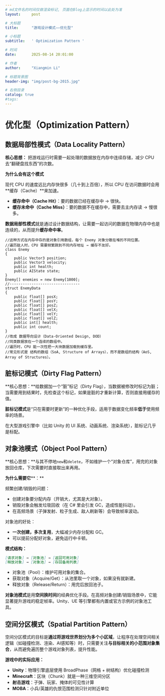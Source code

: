 ```yaml
---
# md文件名的时间仅做渲染标记, 页面在Blog上显示的时间以此处为准
layout:     post

# 大标题
title:      "游戏设计模式——优化型"

# 小标题
subtitle:   ' Optimization Pattern '

# 时间
date:       2025-08-14 20:01:00

# 作者
author:     "Xiangmin Li"

# 标题背景图
header-img: "img/post-bg-2015.jpg"

# 右侧目录
catalog: true
#tags:
---
```

<!--------------------以下为页面正文---------------------->

# 优化型（Optimization Pattern）

## 数据局部性模式（Data Locality Pattern）

**核心思想：** 把游戏运行时需要一起处理的数据放在内存中连续存储，减少 CPU 去“翻硬盘找东西”的次数。

**为什么会有这个模式**

现代 CPU 的速度远比内存快很多（几十到上百倍），所以 CPU 在访问数据时会用**缓存（Cache）**来加速。

- **缓存命中（Cache Hit）**：要的数据已经在缓存中 → 很快。
- **缓存未命中（Cache Miss）**：要的数据不在缓存中，需要去主内存读 → 慢很多。

**数据局部性模式**就是通过设计数据结构，让需要一起访问的数据在物理内存中也是连续的，从而提升**缓存命中率**。

```text 
//这种方式在内存中存的是对象引用数组，每个 Enemy 对象分散在堆的不同位置。
//遍历敌人时，CPU 需要频繁跳到不同内存地址 → 缓存不友好。
class Enemy
{
    public Vector3 position;
    public Vector3 velocity;
    public int health;
    public AIState state;
}
Enemy[] enemies = new Enemy[1000];
//--------------------------------
struct EnemyData
{
    public float[] posX;
    public float[] posY;
    public float[] posZ;
    public float[] velX;
    public float[] velY;
    public float[] velZ;
    public int[] health;
    public int count;
}
//改成 数据导向设计（Data-Oriented Design, DOD）
//同类数据放在一个连续的数组中。
//遍历时，CPU 能一次性把一大块数据加载到缓存里。
//常见形式是 结构的数组（SoA, Structure of Arrays），而不是数组的结构（AoS, Array of Structures）。
```


## 脏标记模式（Dirty Flag Pattern）

**核心思想：**给数据加一个“脏”标记（Dirty Flag），当数据被修改时标记为脏；当需要用到结果时，先检查这个标记，如果是脏的才重新计算，否则直接用缓存的值。

**脏标记模式**是“只在需要时更新”的一种优化手段，适用于数据变化频率**低于**使用频率的场景。

在大型游戏引擎中（比如 Unity 的 UI 系统、动画系统、渲染系统），脏标记几乎是标配。

## 对象池模式（Object Pool Pattern）

**核心思想：**与其不停地`new`和`delete`，不如维护一个“对象仓库”，用完的对象放回仓库，下次需要时直接取出来再用。

**为什么需要它****：**

频繁创建/销毁的问题：

- 创建对象要分配内存（开销大，尤其是大对象）。
- 销毁对象会触发垃圾回收（在 C# 里会引发 GC，造成性能抖动）。
- 在高频场景（子弹发射、粒子生成、敌人刷新等）会导致帧率波动。

对象池的好处：

- **一次创建，多次复用**，大幅减少内存分配和 GC。
- 可以提前分配好对象，避免运行中卡顿。

**模式结构：**

```markdown 
[请求对象] → [对象池] → [返回可用对象]
[释放对象] → [对象池] → [存回备用列表]
```


- 对象池（Pool）：维护可用对象的集合。
- 获取对象（Acquire/Get）：从池里取一个对象，如果没有就新建。
- 释放对象（Release/Return）：用完后放回池子。

**对象池模式**是用**空间换时间**的经典优化手段。在高频对象创建/销毁场景中，它能显著提升游戏的稳定帧率。Unity、UE 等引擎都有内置或官方示例的对象池工具。

## 空间分区模式（Spatial Partition Pattern）

空间分区模式的目标是**通过将游戏世界划分为多个小区域**，让程序在处理空间相关逻辑（如碰撞检测、渲染、AI感知等）时，只需要关注**与目标相关的小范围对象集合**，从而避免遍历整个游戏对象列表，提升性能。

**游戏中的实际应用：**

- **Unity**：物理引擎底层使用 BroadPhase（网格 + 树结构）优化碰撞检测
- **Minecraft**：区块（Chunk）就是一种三维空间分区
- **射击游戏**：子弹、玩家、掩体的可见性计算
- **MOBA**：小兵/英雄的仇恨范围检测只针对附近单位

